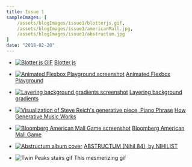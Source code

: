 ```yaml
---
title: Issue 1
sampleImages: [
    /assets/blogImages/issue1/blotterjs.gif,
    /assets/blogImages/issue1/americanMall.jpg,
    /assets/blogImages/issue1/abstructum.jpg
]
date: "2018-02-20"
---
```


* [![Blotter.js GIF](/assets/blogImages/issue1/blotterjs.gif "Blotter.js")](https://blotter.js.org/)
[Blotter.js](https://blotter.js.org/)

* [![Animated Flexbox Playground screenshot](/assets/blogImages/issue1/animatedFlexbox.png "Animated Flexbox Playground")](https://codepen.io/osublake/pen/dMLQJr)
[Animated Flexbox Playground](https://codepen.io/osublake/pen/dMLQJr)

* [![Layering background gradients screenshot](/assets/blogImages/issue1/layeredbggradients.png "Layering background gradients")](https://codepen.io/pieter-biesemans/pen/OQgBqV)
[Layering background gradients](https://codepen.io/pieter-biesemans/pen/OQgBqV)

* [![Visualization of Steve Reich's generative piece, Piano Phrase](/assets/blogImages/issue1/pianoPhrase.png "Visualization of Steve Reich's generative piece, Piano Phrase")](http://teropa.info/loop/)
[How Generative Music Works](http://teropa.info/loop/)

* [![Bloomberg American Mall Game screenshot](/assets/blogImages/issue1/americanMall.jpeg "Bloomberg American Mall Game")](https://www.bloomberg.com/features/american-mall-game/)
[Bloomberg American Mall Game](https://www.bloomberg.com/features/american-mall-game/)

* [![Abstructum album cover](/assets/blogImages/issue1/abstructum.jpg "ABSTRUCTUM (Nihil 84), by NIHILIST")](https://nihilistrecordings.bandcamp.com/album/abstructum-nihil-84)
[ABSTRUCTUM (Nihil 84), by NIHILIST](https://nihilistrecordings.bandcamp.com/album/abstructum-nihil-84)

* ![Twin Peaks stairs gif](/assets/blogImages/issue1/twinpeaksstairs.gif "Twin Peaks stairs gif") This mesmerizing gif

